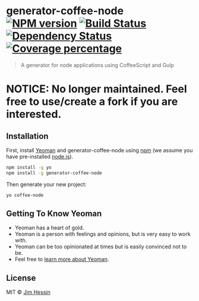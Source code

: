 # generator-coffee-node [![NPM version][npm-image]][npm-url] [![Build Status][travis-image]][travis-url] [![Dependency Status][daviddm-image]][daviddm-url] [![Coverage percentage][coveralls-image]][coveralls-url]
> A generator for node applications using CoffeeScript and Gulp

# NOTICE: No longer maintained. Feel free to use/create a fork if you are interested.

## Installation

First, install [Yeoman](http://yeoman.io) and generator-coffee-node using [npm](https://www.npmjs.com/) (we assume you have pre-installed [node.js](https://nodejs.org/)).

```bash
npm install -g yo
npm install -g generator-coffee-node
```

Then generate your new project:

```bash
yo coffee-node
```

## Getting To Know Yeoman

 * Yeoman has a heart of gold.
 * Yeoman is a person with feelings and opinions, but is very easy to work with.
 * Yeoman can be too opinionated at times but is easily convinced not to be.
 * Feel free to [learn more about Yeoman](http://yeoman.io/).

## License

MIT © [Jim Hessin](www.grillbrickstudios.com)


[npm-image]: https://badge.fury.io/js/generator-coffee-node.svg
[npm-url]: https://npmjs.org/package/generator-coffee-node
[travis-image]: https://travis-ci.org/jhessin/generator-coffee-node.svg?branch=master
[travis-url]: https://travis-ci.org/jhessin/generator-coffee-node
[daviddm-image]: https://david-dm.org/jhessin/generator-coffee-node.svg?theme=shields.io
[daviddm-url]: https://david-dm.org/jhessin/generator-coffee-node
[coveralls-image]: https://coveralls.io/repos/jhessin/generator-coffee-node/badge.svg
[coveralls-url]: https://coveralls.io/r/jhessin/generator-coffee-node
